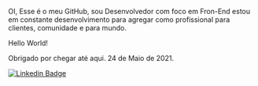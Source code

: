 
OI, Esse é o meu GitHub, sou Desenvolvedor com foco em Fron-End estou em constante desenvolvimento para agregar como profissional para clientes, comunidade e para mundo.

Hello World!

Obrigado por chegar até aqui.
24 de Maio de 2021.

[![Linkedin Badge](https://img.shields.io/badge/-LinkedIn-blue?style=for-the-badge&logo=Linkedin&logoColor=white&link=https://www.linkedin.com/in/robson-gil-rocha-030b66138/)](https://www.linkedin.com/in/roberto-rodrigues-da-silva-junior-85a2a1136)
